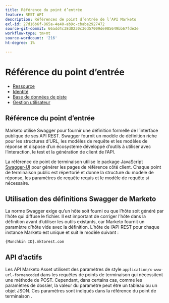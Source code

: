 ```yaml
---
title: Référence du point d’entrée
feature: REST API
description: Références de point d’entrée de l’API Marketo
exl-id: 27d16b6f-865a-4e40-ab9c-cbabe2927472
source-git-commit: 66add4c38d0230c36d57009de985649bb67fde3e
workflow-type: tm+mt
source-wordcount: '216'
ht-degree: 1%

---
```


# Référence du point d’entrée

- [Ressource](https://developer.adobe.com/marketo-apis/api/asset/)
- [Identité](https://developer.adobe.com/marketo-apis/api/identity/)
- [Base de données de piste](https://developer.adobe.com/marketo-apis/api/mapi/)
- [Gestion utilisateur](https://developer.adobe.com/marketo-apis/api/user/)

## Référence du point d’entrée

Marketo utilise Swagger pour fournir une définition formelle de l’interface publique de ses API REST. Swagger fournit un modèle de définition riche pour les structures d’URL, les modèles de requête et les modèles de réponse et dispose d’un écosystème développé d’outils à utiliser avec l’interaction, le test et la génération de client de l’API.

La référence de point de terminaison utilise le package JavaScript [Swagger-UI](https://swagger.io/tools/swagger-ui/) pour générer les pages de référence côté client. Chaque point de terminaison public est répertorié et donne la structure du modèle de réponse, les paramètres de requête requis et le modèle de requête si nécessaire.

## Utilisation des définitions Swagger de Marketo

La norme Swagger exige qu’un hôte soit fourni ou que l’hôte soit généré par l’hôte qui diffuse le fichier. Il est important de corriger l’hôte dans la définition avant d’utiliser les outils existants, car Marketo fournit un paramètre d’hôte vide avec la définition. L’hôte de l’API REST pour chaque instance Marketo est unique et suit le modèle suivant :

`{Munchkin ID}.mktorest.com`

## API d’actifs

Les API Marketo Asset utilisent des paramètres de style `application/x-www-url-formencoded` dans les requêtes de points de terminaison qui nécessitent une méthode de POST. Cependant, dans certains cas, comme les paramètres de dossier, la valeur du paramètre peut être un tableau ou un objet JSON. Ces paramètres sont indiqués dans la référence du point de terminaison .
